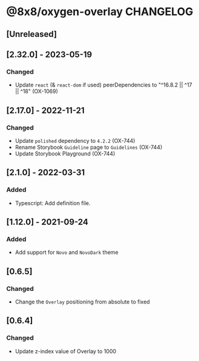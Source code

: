 # @8x8/oxygen-overlay CHANGELOG

## [Unreleased]

## [2.32.0] - 2023-05-19

### Changed

- Update `react` (& `react-dom` if used) peerDependencies to "^16.8.2 || ^17 || ^18" (OX-1069)

## [2.17.0] - 2022-11-21

### Changed

- Update `polished` dependency to `4.2.2` (OX-744)
- Rename Storybook `Guideline` page to `Guidelines` (OX-744)
- Update Storybook Playground (OX-744)

## [2.1.0] - 2022-03-31

### Added

- Typescript: Add definition file.

## [1.12.0] - 2021-09-24

### Added

- Add support for `Novo` and `NovoDark` theme

## [0.6.5]

### Changed

- Change the `Overlay` positioning from absolute to fixed

## [0.6.4]

### Changed

- Update z-index value of Overlay to 1000
